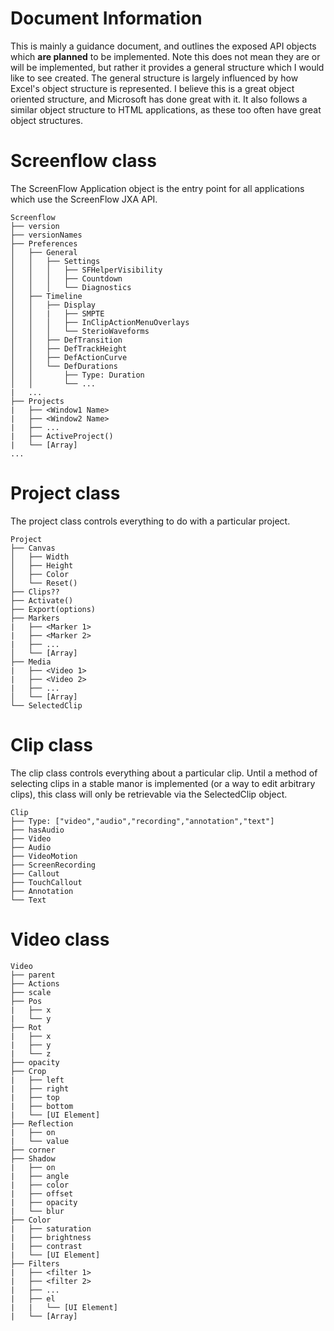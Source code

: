# Document Information

This is mainly a guidance document, and outlines the exposed API objects which **are planned** to be implemented. Note this does not mean they are or will be implemented, but rather it provides a general structure which I would like to see created. The general structure is largely influenced by how Excel's object structure is represented. I believe this is a great object oriented structure, and Microsoft has done great with it. It also follows a similar object structure to HTML applications, as these too often have great object structures.

# Screenflow class

The ScreenFlow Application object is the entry point for all applications which use the ScreenFlow JXA API.

```
Screenflow
├── version
├── versionNames
├── Preferences
│   ├── General
│   │   ├── Settings
│   │   │   ├── SFHelperVisibility
│   │   │   ├── Countdown
│   │   │   └── Diagnostics
│   ├── Timeline
│   │   ├── Display
│   │   |   ├── SMPTE
│   │   │   ├── InClipActionMenuOverlays
│   │   │   └── SterioWaveforms
│   │   ├── DefTransition
│   │   ├── DefTrackHeight
│   │   ├── DefActionCurve
│   │   └── DefDurations
│   │       ├── Type: Duration
│   │       └── ...
|   ...
├── Projects
|   ├── <Window1 Name>
|   ├── <Window2 Name>
|   ├── ...
|   ├── ActiveProject()
|   └── [Array]
...
```

# Project class

The project class controls everything to do with a particular project.

```
Project
├── Canvas
│   ├── Width
│   ├── Height
│   ├── Color
│   └── Reset()
├── Clips??
├── Activate()
├── Export(options)
├── Markers
|   ├── <Marker 1>
|   ├── <Marker 2>
|   ├── ...
│   └── [Array]
├── Media
|   ├── <Video 1>
|   ├── <Video 2>
|   ├── ...
│   └── [Array]
└── SelectedClip
```

# Clip class

The clip class controls everything about a particular clip. Until a method of selecting clips in a stable manor is implemented (or a way to edit arbitrary clips), this class will only be retrievable via the SelectedClip object.

```
Clip
├── Type: ["video","audio","recording","annotation","text"]
├── hasAudio
├── Video
├── Audio
├── VideoMotion
├── ScreenRecording
├── Callout
├── TouchCallout
├── Annotation
└── Text
```

# Video class

```
Video
├── parent
├── Actions
├── scale
├── Pos
|   ├── x
|   └── y
├── Rot
|   ├── x
|   ├── y
|   └── z
├── opacity
├── Crop
|   ├── left
|   ├── right
|   ├── top
|   ├── bottom
|   └── [UI Element]
├── Reflection
|   ├── on
|   └── value
├── corner
├── Shadow
|   ├── on
|   ├── angle
|   ├── color
|   ├── offset
|   ├── opacity
|   └── blur
├── Color
|   ├── saturation
|   ├── brightness
|   ├── contrast
|   └── [UI Element]
├── Filters
|   ├── <filter 1>
|   ├── <filter 2>
|   ├── ...
|   ├── el
|   |   └── [UI Element]
|   └── [Array]
```
